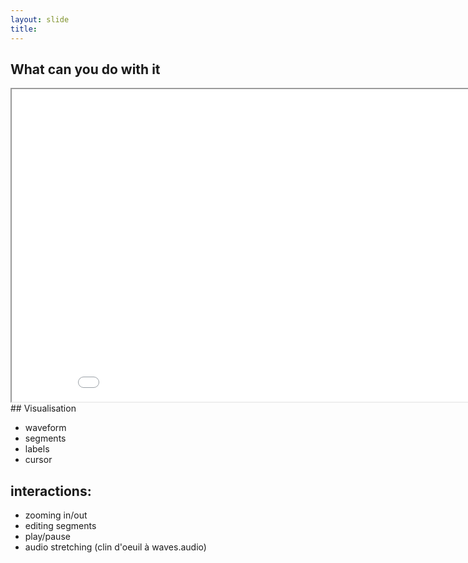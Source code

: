 ```yaml
---
layout: slide
title: 
---
```


## What can you do with it

<iframe width="900" height="500" src="/wac-waveform.html"></iframe>


<aside class="notes" markdown="1">
## Visualisation

* waveform
* segments
* labels
* cursor

## interactions:

* zooming in/out
* editing segments
* play/pause
* audio stretching (clin d'oeuil à waves.audio)

</aside>